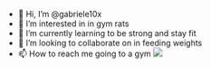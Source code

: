 - 👋 Hi, I’m @gabriele10x
- 👀 I’m interested in in gym rats
- 🌱 I’m currently learning to be strong and stay fit
- 💞️ I’m looking to collaborate on in feeding weights
- 📫 How to reach me going to a gym
![](https://tenor.com/Iolv.gif)
<!---
gabriele10x/gabriele10x is a ✨ special ✨ repository because its `README.md` (this file) appears on your GitHub profile.
You can click the Preview link to take a look at your changes.
--->

